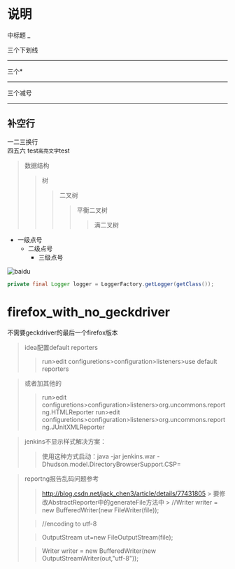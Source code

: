 说明
=
中标题
_

三个下划线

___

三个*

***

三个减号

---
补空行
-
一二三换行<br>四五六
test`高亮文字`test
>数据结构
>>树
>>>二叉树
>>>>平衡二叉树
>>>>>满二叉树
* 一级点号
    * 二级点号
        * 三级点号

![baidu](http://www.baidu.com/img/bdlogo.gif "百度logo")
```Java
private final Logger logger = LoggerFactory.getLogger(getClass());
```
# firefox_with_no_geckdriver
不需要geckdriver的最后一个firefox版本


>idea配置default reporters
>>run>edit configuretions>configuration>listeners>use default reporters


>或者加其他的
>>run>edit configuretions>configuration>listeners>org.uncommons.reportng.HTMLReporter
>>run>edit configuretions>configuration>listeners>org.uncommons.reportng.JUnitXMLReporter


>jenkins不显示样式解决方案：
>>使用这种方式启动：java  -jar jenkins.war -Dhudson.model.DirectoryBrowserSupport.CSP=

>reportng报告乱码问题参考
>>http://blog.csdn.net/jack_chen3/article/details/77431805 >
>>要修改AbstractReporter中的generateFile方法中 >
>>//Writer writer = new BufferedWriter(new FileWriter(file));
>
>>//encoding to utf-8
>
>>OutputStream ut=new FileOutputStream(file);
>
>>Writer writer = new BufferedWriter(new OutputStreamWriter(out,"utf-8"));
